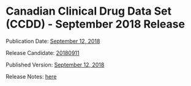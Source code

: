 # Canadian Clinical Drug Data Set (CCDD) - September 2018 Release

Publication Date: [September 12, 2018](https://tgateway.infoway-inforoute.ca/ccdd.html?id=2.16.840.1.113883.2.20.6.1&versionid=20180912)

Release Candidate: [20180911](https://github.com/hres/formulary/tree/folder_reorg/releases/20180911)

Published Version: [September 12, 2018](https://tgateway.infoway-inforoute.ca/ccdd.html?id=2.16.840.1.113883.2.20.6.1&versionid=20180912)

Release Notes: [here](https://infoscribe.infoway-inforoute.ca/display/CCDD/20180912)